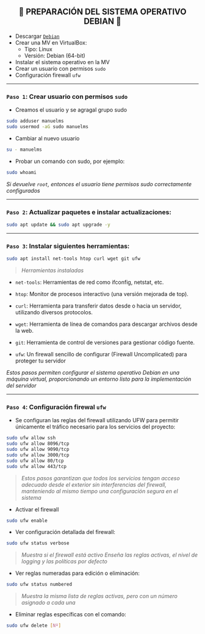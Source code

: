 <h2 align="center"> 🔧 PREPARACIÓN DEL SISTEMA OPERATIVO DEBIAN 🔧 </h2>

- Descargar [`Debian`](https://www.debian.org/distrib/)
- Crear una MV en VirtualBox:
   - Tipo: Linux
   - Versión: Debian (64-bit)
- Instalar el sistema operativo en la MV
- Crear un usuario con permisos `sudo`
- Configuración firewall `ufw`

---

### `Paso 1`: Crear usuario con permisos `sudo`

- Creamos el usuario y se agragal grupo sudo
```bash
sudo adduser manuelms
sudo usermod -aG sudo manuelms
```

- Cambiar al nuevo usuario

```bash
su - manuelms
```

- Probar un comando con sudo, por ejemplo:

```bash
sudo whoami
```

*Si devuelve `root`, entonces el usuario tiene permisos sudo correctamente configurados*

---

### `Paso 2`: Actualizar paquetes e instalar actualizaciones: 

```bash
sudo apt update && sudo apt upgrade -y
```

---

### `Paso 3`: Instalar siguientes herramientas: 

```bash
sudo apt install net-tools htop curl wget git ufw
````

> *Herramientas instaladas*

  - `net-tools`: Herramientas de red como ifconfig, netstat, etc.

  - `htop`: Monitor de procesos interactivo (una versión mejorada de top).

  - `curl`: Herramienta para transferir datos desde o hacia un servidor, utilizando diversos protocolos.

  - `wget`: Herramienta de línea de comandos para descargar archivos desde la web.

  - `git`: Herramienta de control de versiones para gestionar código fuente.

  - `ufw`: Un firewall sencillo de configurar (Firewall Uncomplicated) para proteger tu servidor


*Estos pasos permiten configurar el sistema operativo Debian en una máquina virtual, proporcionando un entorno listo para la implementación del servidor*

---

### `Paso 4`: Configuración firewal `ufw`

- Se configuran las reglas del firewall utilizando UFW para permitir únicamente el tráfico necesario para los servicios del proyecto:

```bash
sudo ufw allow ssh
sudo ufw allow 8096/tcp
sudo ufw allow 9090/tcp
sudo ufw allow 3000/tcp
sudo ufw allow 80/tcp
sudo ufw allow 443/tcp
```

> *Estos pasos garantizan que todos los servicios tengan acceso adecuado desde el exterior sin interferencias del firewall, manteniendo al mismo tiempo una configuración segura en el sistema*


- Activar el firewall

```bash
sudo ufw enable
```

- Ver configuración detallada del firewall:

```bash
sudo ufw status verbose
```

> *Muestra si el firewall está activo*
> *Enseña las reglas activas, el nivel de logging y las políticas por defecto*

- Ver reglas numeradas para edición o eliminación:

```bash
sudo ufw status numbered
```

> *Muestra la misma lista de reglas activas, pero con un número asignado a cada una*

- Eliminar reglas específicas con el comando:

```bash
sudo ufw delete [Nº]
```
